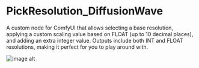 # PickResolution_DiffusionWave
A custom node for ComfyUI that allows selecting a base resolution, applying a custom scaling value based on FLOAT (up to 10 decimal places), and adding an extra integer value. Outputs include both INT and FLOAT resolutions, making it perfect for you to play around with.

![image alt]([[asdasd](https://github.com/DiffusionWave/PickResolution_DiffusionWave/blob/ef3ef09822feb043f110ee69fc075f5abfb458dc/ca.png)](https://github.com/DiffusionWave/PickResolution_DiffusionWave/blob/6d2217d000a9e66ddfddb007d96017e5d1dd978b/ca.jpg))
